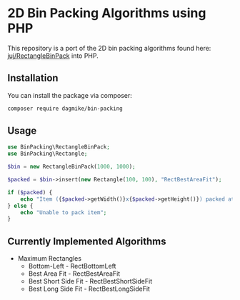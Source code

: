 # 2D Bin Packing Algorithms using PHP
This repository is a port of the 2D bin packing algorithms found here: [juj/RectangleBinPack](https://www.github.com/juj/RectangleBinPack) into PHP.

## Installation

You can install the package via composer:

```bash
composer require dagmike/bin-packing
```

## Usage
```php
use BinPacking\RectangleBinPack;
use BinPacking\Rectangle;

$bin = new RectangleBinPack(1000, 1000);

$packed = $bin->insert(new Rectangle(100, 100), "RectBestAreaFit");

if ($packed) {
    echo "Item ({$packed->getWidth()}x{$packed->getHeight()}) packed at position ({$packed->getX()}, {$packed->getY()})";
} else {
    echo "Unable to pack item";
}
```

## Currently Implemented Algorithms
* Maximum Rectangles
    * Bottom-Left - RectBottomLeft
    * Best Area Fit - RectBestAreaFit
    * Best Short Side Fit - RectBestShortSideFit
    * Best Long Side Fit - RectBestLongSideFit
